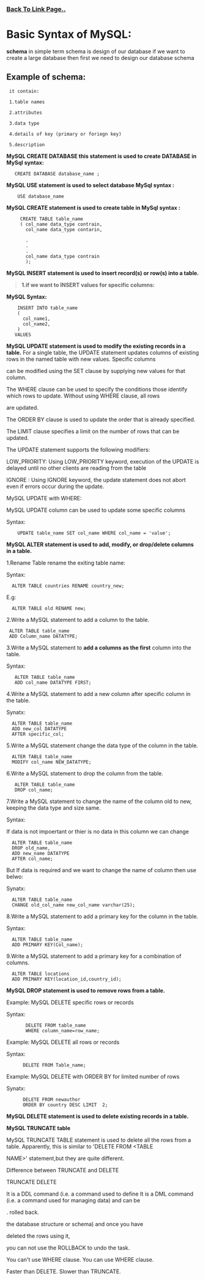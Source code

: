 ### [Back To Link Page..](https://sudarshan-gurav.github.io/link)

# Basic Syntax of MySQL:

**schema** in simple term schema is design of our database 
  if we want to create a large database then first we need to design our database schema 
  
 ## Example of schema:
     
     it contain:
      
     1.table names
     
     2.attributes
     
     3.data type
     
     4.details of key (primary or foriegn key)
     
     5.description
     
 **MySQL CREATE DATABASE this statement is used to create DATABASE in 
   MySql syntax:**
 
       CREATE DATABASE database_name ;
 
**MySQL USE statement is used to select database 
  MySql syntax :**
 
        USE database_name
 
**MySQL CREATE statement is used to create table in 
  MySql syntax :**
  
         CREATE TABLE table_name
         ( col_name data_type contrain,
           col_name data_type contarin,
         
           .
           .
           .
           col_name data_type contrain
           );
  
  **MySQL INSERT statement is used to insert record(s) or row(s) into a table.**
  
   > **1.if we want to INSERT values for specific columns:**
   
 **MySQL Syntax:**
        
        INSERT INTO table_name 
        ( 
          col_name1,
          col_name2,
        )
       VALUES
 
 **MySQL UPDATE statement is used to modify the existing records in a table.**
For a single table, the UPDATE statement updates columns of existing rows in the named table with new values. Specific columns 

can be modified using the SET clause by supplying new values for that column.

The WHERE clause can be used to specify the conditions those identify which rows to update. Without using WHERE clause, all rows 

are updated.

The ORDER BY clause is used to update the order that is already specified.

The LIMIT clause specifies a limit on the number of rows that can be updated. 
 
The UPDATE statement supports the following modifiers:

LOW_PRIORITY: Using LOW_PRIORITY keyword, execution of the UPDATE is delayed until no other clients are reading from the table

IGNORE : Using IGNORE keyword, the update statement does not abort even if errors occur during the update.

MySQL UPDATE with WHERE:

MySQL UPDATE column can be used to update some specific columns

Syntax:

        UPDATE table_name SET col_name WHERE col_name = 'value';
 
 
 **MySQL ALTER statement is used to  add, modify, or drop/delete columns in a table.**
 
1.Rename Table rename the exiting table name:

Syntax:
  
      ALTER TABLE countries RENAME country_new;
  
E.g:

      ALTER TABLE old RENAME new;

2.Write a MySQL statement to add a column to the table.

     ALTER TABLE table_name
     ADD Column_name DATATYPE;

3.Write a MySQL statement to **add a columns as the first** column into the table.

Syntax: 

       ALTER TABLE table_name
       ADD col_name DATATYPE FIRST;

4.Write a MySQL statement to add a new column after specific column in the table.

Synatx:

      ALTER TABLE table_name
      ADD new_col DATATYPE  
      AFTER specific_col;

5.Write a MySQL statement change the data type of the column in the table.

      ALTER TABLE table_name
      MODIFY col_name NEW_DATATYPE;

6.Write a MySQL statement to drop the column from the table.

       ALTER TABLE table_name
       DROP col_name;

7.Write a MySQL statement to change the name of the column old to new, keeping the data type and size same.

Syntax:

If data is not impoertant or thier is no data in this column we can change

      ALTER TABLE table_name
      DROP old_name,
      ADD new_name DATATYPE
      AFTER col_name; 

But If data is required and we want to change the name of column then use belwo:

Synatx:

      ALTER TABLE table_name
      CHANGE old_col_name new_col_name varchar(25);

8.Write a MySQL statement to add a primary key for the column in the table.

Syntax:

      ALTER TABLE table_name
      ADD PRIMARY KEY(Col_name);


9.Write a MySQL statement to add a primary key for a combination of columns.

      ALTER TABLE locations
      ADD PRIMARY KEY(location_id,country_id);



 **MySQL DROP statement is used to remove rows from a table.**
 
Example: MySQL DELETE specific rows or records

Syntax:

           DELETE FROM table_name 
           WHERE column_name=row_name;
           
Example: MySQL DELETE all rows or records

Syntax:

          DELETE FROM Table_name;
          
Example: MySQL DELETE with ORDER BY for limited number of rows

Synatx:

          DELETE FROM newauthor 
          ORDER BY country DESC LIMIT  2;
          
 
 **MySQL DELETE statement is used to delete existing records in a table.**
 
 
 
 
**MySQL TRUNCATE table**

MySQL TRUNCATE TABLE statement is used to delete all the rows from a table. Apparently, this is similar to 'DELETE FROM <TABLE 

NAME>' statement,but they are quite different.

Difference between TRUNCATE and DELETE

   TRUNCATE 	                                                                                    DELETE

It is a DDL command (i.e. a command used to define       It is a DML command (i.e. a command used for managing data) and can be 

.                                                         rolled back.

the database structure or schema) and once you have 

deleted the rows using it, 

you can not use the ROLLBACK to undo the task. 	

You can't use WHERE clause. 	                                                  You can use WHERE clause.

Faster than DELETE. 	                                                          Slower than TRUNCATE. 
